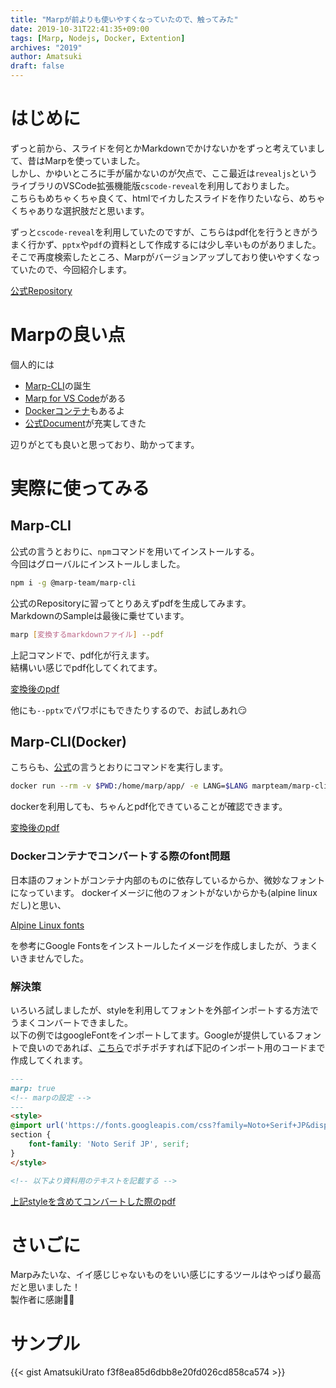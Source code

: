 ```yaml
---
title: "Marpが前よりも使いやすくなっていたので、触ってみた"
date: 2019-10-31T22:41:35+09:00
tags: [Marp, Nodejs, Docker, Extention]
archives: "2019"
author: Amatsuki
draft: false
---
```

# はじめに
ずっと前から、スライドを何とかMarkdownでかけないかをずっと考えていまして、昔はMarpを使っていました。  
しかし、かゆいところに手が届かないのが欠点で、ここ最近は`revealjs`というライブラリのVSCode拡張機能版`cscode-reveal`を利用しておりました。  
こちらもめちゃくちゃ良くて、htmlでイカしたスライドを作りたいなら、めちゃくちゃありな選択肢だと思います。

ずっと`cscode-reveal`を利用していたのですが、こちらはpdf化を行うときがうまく行かず、`pptx`や`pdf`の資料として作成するには少し辛いものがありました。そこで再度検索したところ、Marpがバージョンアップしており使いやすくなっていたので、今回紹介します。

[公式Repository](https://github.com/marp-team/marp)

# Marpの良い点
個人的には

- [Marp-CLI](https://github.com/marp-team/marp-cli)の誕生
- [Marp for VS Code](https://marketplace.visualstudio.com/items?itemName=marp-team.marp-vscode)がある
- [Dockerコンテナ](https://hub.docker.com/r/marpteam/marp-cli)もあるよ
- [公式Document](https://marpit.marp.app/)が充実してきた

辺りがとても良いと思っており、助かってます。

# 実際に使ってみる
## Marp-CLI
公式の言うとおりに、`npm`コマンドを用いてインストールする。  
今回はグローバルにインストールしました。

```bash
npm i -g @marp-team/marp-cli
```

公式のRepositoryに習ってとりあえずpdfを生成してみます。  
MarkdownのSampleは最後に乗せています。

```bash
marp [変換するmarkdownファイル] --pdf
```

上記コマンドで、pdf化が行えます。  
結構いい感じでpdf化してくれてます。

[変換後のpdf](/resources/updated-marp/marp-sample.pdf)

他にも`--pptx`でパワポにもできたりするので、お試しあれ😏

## Marp-CLI(Docker)
こちらも、[公式](https://hub.docker.com/r/marpteam/marp-cli/)の言うとおりにコマンドを実行します。

```bash
docker run --rm -v $PWD:/home/marp/app/ -e LANG=$LANG marpteam/marp-cli [変換するmarkdownファイル]
```

dockerを利用しても、ちゃんとpdf化できていることが確認できます。

[変換後のpdf](/resources/updated-marp/marp-docker-sample.pdf)


### Dockerコンテナでコンバートする際のfont問題
日本語のフォントがコンテナ内部のものに依存しているからか、微妙なフォントになっています。 
dockerイメージに他のフォントがないからかも(alpine linuxだし)と思い、

[Alpine Linux fonts](https://stackoverflow.com/questions/56937689/alpine-linux-fonts)

を参考にGoogle Fontsをインストールしたイメージを作成しましたが、うまくいきませんでした。

### 解決策
いろいろ試しましたが、styleを利用してフォントを外部インポートする方法でうまくコンバートできました。  
以下の例ではgoogleFontをインポートしてます。Googleが提供しているフォントで良いのであれば、[こちら](https://fonts.google.com/)でポチポチすれば下記のインポート用のコードまで作成してくれます。

```md
---
marp: true
<!-- marpの設定 -->
---
<style>
@import url('https://fonts.googleapis.com/css?family=Noto+Serif+JP&display=swap');
section {
    font-family: 'Noto Serif JP', serif;
}
</style>

<!-- 以下より資料用のテキストを記載する -->
```

[上記styleを含めてコンバートした際のpdf](/resources/updated-marp/marp-docker-sample-custom-font.pdf)

# さいごに
Marpみたいな、イイ感じじゃないものをいい感じにするツールはやっぱり最高だと思いました！  
製作者に感謝🙇‍♂️

# サンプル
{{< gist AmatsukiUrato f3f8ea85d6dbb8e20fd026cd858ca574 >}}